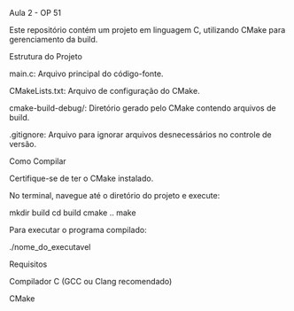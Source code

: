 Aula 2 - OP 51

Este repositório contém um projeto em linguagem C, utilizando CMake para gerenciamento da build.

Estrutura do Projeto

main.c: Arquivo principal do código-fonte.

CMakeLists.txt: Arquivo de configuração do CMake.

cmake-build-debug/: Diretório gerado pelo CMake contendo arquivos de build.

.gitignore: Arquivo para ignorar arquivos desnecessários no controle de versão.

Como Compilar

Certifique-se de ter o CMake instalado.

No terminal, navegue até o diretório do projeto e execute:

mkdir build
cd build
cmake ..
make

Para executar o programa compilado:

./nome_do_executavel

Requisitos

Compilador C (GCC ou Clang recomendado)

CMake

